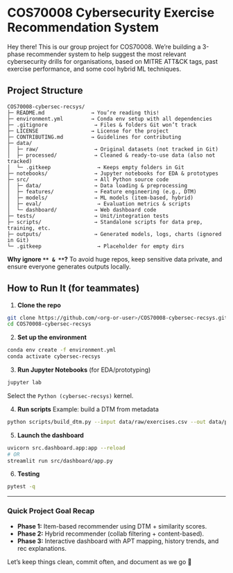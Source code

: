 # COS70008 Cybersecurity Exercise Recommendation System

Hey there! This is our group project for COS70008. We’re building a 3-phase recommender system to help suggest the most relevant cybersecurity drills for organisations, based on MITRE ATT&CK tags, past exercise performance, and some cool hybrid ML techniques.

## Project Structure

```
COS70008-cybersec-recsys/
├─ README.md               → You’re reading this!
├─ environment.yml         → Conda env setup with all dependencies
├─ .gitignore               → Files & folders Git won’t track
├─ LICENSE                 → License for the project
├─ CONTRIBUTING.md         → Guidelines for contributing
├─ data/
│  ├─ raw/                  → Original datasets (not tracked in Git)
│  ├─ processed/            → Cleaned & ready-to-use data (also not tracked)
│  └─ .gitkeep               → Keeps empty folders in Git
├─ notebooks/               → Jupyter notebooks for EDA & prototypes
├─ src/                     → All Python source code
│  ├─ data/                 → Data loading & preprocessing
│  ├─ features/             → Feature engineering (e.g., DTM)
│  ├─ models/               → ML models (item-based, hybrid)
│  ├─ eval/                  → Evaluation metrics & scripts
│  └─ dashboard/            → Web dashboard code
├─ tests/                   → Unit/integration tests
├─ scripts/                 → Standalone scripts for data prep, training, etc.
├─ outputs/                 → Generated models, logs, charts (ignored in Git)
└─ .gitkeep                  → Placeholder for empty dirs
```

**Why ignore **``** & **``**?** To avoid huge repos, keep sensitive data private, and ensure everyone generates outputs locally.

## How to Run It (for teammates)

1. **Clone the repo**

```bash
git clone https://github.com/<org-or-user>/COS70008-cybersec-recsys.git
cd COS70008-cybersec-recsys
```

2. **Set up the environment**

```bash
conda env create -f environment.yml
conda activate cybersec-recsys
```

3. **Run Jupyter Notebooks** (for EDA/prototyping)

```bash
jupyter lab
```

Select the `Python (cybersec-recsys)` kernel.

4. **Run scripts** Example: build a DTM from metadata

```bash
python scripts/build_dtm.py --input data/raw/exercises.csv --out data/processed/dtm.npz
```

5. **Launch the dashboard**

```bash
uvicorn src.dashboard.app:app --reload
# OR
streamlit run src/dashboard/app.py
```

6. **Testing**

```bash
pytest -q
```

---

### Quick Project Goal Recap

- **Phase 1:** Item-based recommender using DTM + similarity scores.
- **Phase 2:** Hybrid recommender (collab filtering + content-based).
- **Phase 3:** Interactive dashboard with APT mapping, history trends, and rec explanations.

Let’s keep things clean, commit often, and document as we go 🚀

